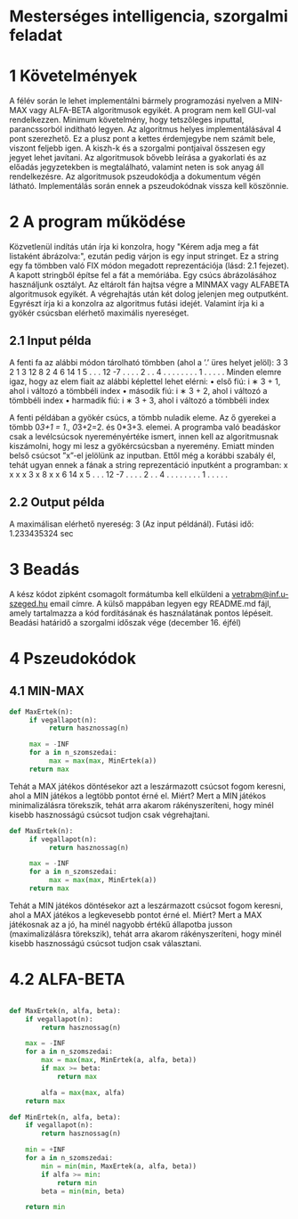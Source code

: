 # Mesterséges intelligencia, szorgalmi feladat

# 1 Követelmények
A félév során le lehet implementálni bármely programozási nyelven a MIN-MAX vagy ALFA-BETA
algoritmusok egyikét. A program nem kell GUI-val rendelkezzen. Minimum követelmény, hogy
tetszőleges inputtal, parancssorból indítható legyen. Az algoritmus helyes implementálásával 4 pont
szerezhető. Ez a plusz pont a kettes érdemjegybe nem számít bele, viszont feljebb igen. A kiszh-k és
a szorgalmi pontjaival összesen egy jegyet lehet javítani.
Az algoritmusok bővebb leírása a gyakorlati és az előadás jegyzetekben is megtalálható, valamint
neten is sok anyag áll rendelkezésre. Az algoritmusok pszeudokódja a dokumentum végén látható.
Implementálás során ennek a pszeudokódnak vissza kell köszönnie.
# 2 A program működése
Közvetlenül indítás után írja ki konzolra, hogy "Kérem adja meg a fát listaként ábrázolva:", ezután
pedig várjon is egy input stringet. Ez a string egy fa tömbben való FIX módon megadott reprezentációja
(lásd: 2.1 fejezet). A kapott stringből építse fel a fát a memóriába. Egy csúcs ábrázolásához
használjunk osztályt. Az eltárolt fán hajtsa végre a MINMAX vagy ALFABETA algoritmusok egyikét.
A végrehajtás után két dolog jelenjen meg outputként. Egyrészt írja ki a konzolra az algoritmus futási
idejét. Valamint írja ki a gyökér csúcsban elérhető maximális nyereséget.
## 2.1 Input példa
A fenti fa az alábbi módon tárolható tömbben (ahol a ’.’ üres helyet jelöl):
3 3 2 1 3 12 8 2 4 6 14 1 5 . . . 12 -7 . . . . 2 . . 4 . . . . . . . . 1 . . . . .
Minden elemre igaz, hogy az elem fiait az alábbi képlettel lehet elérni:
• első fiú: i ∗ 3 + 1, ahol i változó a tömbbéli index
• második fiú: i ∗ 3 + 2, ahol i változó a tömbbéli index
• harmadik fiú: i ∗ 3 + 3, ahol i változó a tömbbéli index

A fenti példában a gyökér csúcs, a tömbb nuladik eleme. Az ő gyerekei a tömbb 0*3+1 = 1.,
0*3+2=2. és 0*3+3. elemei.
A programba való beadáskor csak a levélcsúcsok nyereményértéke ismert, innen kell az algoritmusnak kiszámolni, hogy mi lesz a gyökércsúcsban a nyeremény. Emiatt minden belső csúcsot ”x”-el
jelölünk az inputban. Ettől még a korábbi szabály él, tehát ugyan ennek a fának a string reprezentáció
inputként a programban:
x x x x 3 x 8 x x 6 14 x 5 . . . 12 -7 . . . . 2 . . 4 . . . . . . . . 1 . . . . .
## 2.2 Output példa
A maximálisan elérhető nyereség: 3 (Az input példánál). Futási idő: 1.233435324 sec
# 3 Beadás
A kész kódot zipként csomagolt formátumba kell elküldeni a vetrabm@inf.u-szeged.hu email címre. A
külső mappában legyen egy README.md fájl, amely tartalmazza a kód fordításának és használatának
pontos lépéseit. Beadási határidő a szorgalmi időszak vége (december 16. éjfél)
# 4 Pszeudokódok
## 4.1 MIN-MAX
```python
def MaxErtek(n):
     if vegallapot(n):
          return hasznossag(n)

     max = -INF
     for a in n_szomszedai:
          max = max(max, MinErtek(a))
     return max
```

Tehát a MAX játékos döntésekor azt a leszármazott csúcsot fogom keresni, ahol a MIN játékos a
legtöbb pontot érné el. Miért? Mert a MIN játékos minimalizálásra törekszik, tehát arra akarom
rákényszeríteni, hogy minél kisebb hasznosságú csúcsot tudjon csak végrehajtani.
```python
def MaxErtek(n):
     if vegallapot(n):
          return hasznossag(n)

     max = -INF
     for a in n_szomszedai:
          max = max(max, MinErtek(a))
     return max
```

Tehát a MIN játékos döntésekor azt a leszármazott csúcsot fogom keresni, ahol a MAX játékos a
legkevesebb pontot érné el. Miért? Mert a MAX játékosnak az a jó, ha minél nagyobb értékű állapotba
jusson (maximalizálásra törekszik), tehát arra akarom rákényszeríteni, hogy minél kisebb hasznosságú
csúcsot tudjon csak választani.

# 4.2 ALFA-BETA 
```python

def MaxErtek(n, alfa, beta):
    if vegallapot(n):
        return hasznossag(n)

    max = -INF
    for a in n_szomszedai:
        max = max(max, MinErtek(a, alfa, beta))
        if max >= beta:
            return max

        alfa = max(max, alfa)
    return max
```
```python
def MinErtek(n, alfa, beta):
    if vegallapot(n):
        return hasznossag(n)

    min = +INF
    for a in n_szomszedai:
        min = min(min, MaxErtek(a, alfa, beta))
        if alfa >= min:
            return min
        beta = min(min, beta)

    return min

```
